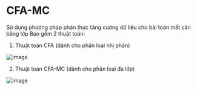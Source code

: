# CFA-MC
Sử dụng phương pháp phản thực tăng cường dữ liệu cho bài toán mất cân bằng lớp
Bao gồm 2 thuật toán:

1. Thuật toán CFA (dành cho phân loại nhị phân)

![image](https://github.com/user-attachments/assets/e4395a0a-d8bd-4cbd-87db-0800798fa101)

2. Thuật toán CFA-MC (dành cho phân loại đa lớp)

![image](https://github.com/user-attachments/assets/57a1227d-96b9-4c67-a584-e4325e918604)
